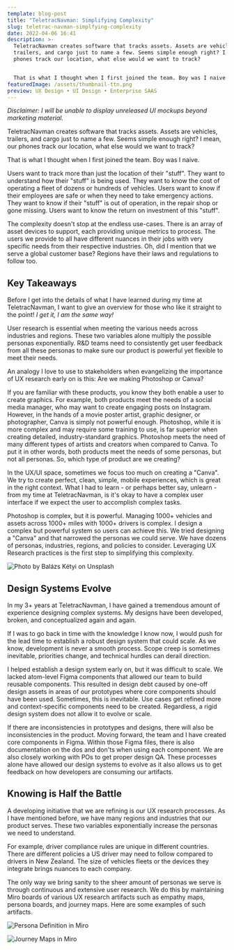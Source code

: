 ```yaml
---
template: blog-post
title: "TeletracNavman: Simplifying Complexity"
slug: teletrac-navman-simplfying-complexity
date: 2022-04-06 16:41
description: >-
  TeletracNavman creates software that tracks assets. Assets are vehicles,
  trailers, and cargo just to name a few. Seems simple enough right? I mean, our
  phones track our location, what else would we want to track?


  That is what I thought when I first joined the team. Boy was I naive.
featuredImage: /assets/thumbnail-ttn.png
preview: UX Design • UI Design • Enterprise SAAS
---
```

*Disclaimer: I will be unable to display unreleased UI mockups beyond marketing material.*

TeletracNavman creates software that tracks assets. Assets are vehicles, trailers, and cargo just to name a few. Seems simple enough right? I mean, our phones track our location, what else would we want to track?

That is what I thought when I first joined the team. Boy was I naive.

Users want to track more than just the location of their "stuff". They want to understand how their "stuff" is being used. They want to know the cost of operating a fleet of dozens or hundreds of vehicles. Users want to know if their employees are safe or when they need to take emergency actions.  They want to know if their "stuff" is out of operation, in the repair shop or gone missing. Users want to know the return on investment of this "stuff". 

The complexity doesn't stop at the endless use-cases. There is an array of asset devices to support, each providing unique metrics to process. The users we provide to all have different nuances in their jobs with very specific needs from their respective industries. Oh, did I mention that we serve a global customer base? Regions have their laws and regulations to follow too.

## Key Takeaways

Before I get into the details of what I have learned during my time at TeletracNavman, I want to give an overview for those who like it straight to the point! *I get it, I am the same way!*

User research is essential when meeting the various needs across industries and regions. These two variables alone multiply the possible personas exponentially. R&D teams need to consistently get user feedback from all these personas to make sure our product is powerful yet flexible to meet their needs.

An analogy I love to use to stakeholders when evangelizing the importance of UX research early on is this: Are we making Photoshop or Canva?

If you are familiar with these products, you know they both enable a user to create graphics. For example, both products meet the needs of a social media manager, who may want to create engaging posts on Instagram. However, in the hands of a movie poster artist, graphic designer, or photographer, Canva is simply not powerful enough. Photoshop, while it is more complex and may require some training to use, is far superior when creating detailed, industry-standard graphics. Photoshop meets the need of many different types of artists and creators when compared to Canva. To put it in other words, both products meet the needs of some personas, but not all personas. So, which type of product are we creating?

In the UX/UI space, sometimes we focus too much on creating a "Canva". We try to create perfect, clean, simple, mobile experiences, which is great in the right context. What I had to learn - or perhaps better say, unlearn - from my time at TeletracNavman, is it's okay to have a complex user interface if we expect the user to accomplish complex tasks.

Photoshop is complex, but it is powerful. Managing 1000+ vehicles and assets across 1000+ miles with 1000+ drivers is complex. I design a complex but powerful system so users can achieve this. We tried designing a "Canva" and that narrowed the personas we could serve. We have dozens of personas, industries, regions, and policies to consider. Leveraging UX Research practices is the first step to simplifying this complexity. 

![Photo by Balázs Kétyi on Unsplash](/assets/balazs-ketyi-9vzorkfbsmm-unsplash.png "Photo by Balázs Kétyi on Unsplash")

## Design Systems Evolve

In my 3+ years at TeletracNavman, I have gained a tremendous amount of experience designing complex systems. My designs have been developed, broken, and conceptualized again and again. 

If I was to go back in time with the knowledge I know now, I would push for the lead time to establish a robust design system that could scale. As we know, development is never a smooth process. Scope creep is sometimes inevitable, priorities change, and technical hurdles can derail direction.

I helped establish a design system early on, but it was difficult to scale. We lacked atom-level Figma components that allowed our team to build reusable components. This resulted in design debt caused by one-off design assets in areas of our prototypes where core components should have been used. Sometimes, this is inevitable. Use cases get refined more and context-specific components need to be created. Regardless, a rigid design system does not allow it to evolve or scale.

If there are inconsistencies in prototypes and designs, there will also be inconsistencies in the product. Moving forward, the team and I have created core components in Figma. Within those Figma files, there is also documentation on the dos and don'ts when using each component. We are also closely working with POs to get proper design QA. These processes alone have allowed our design systems to evolve as it also allows us to get feedback on how developers are consuming our artifacts.

## Knowing is Half the Battle

A developing initiative that we are refining is our UX research processes. As I have mentioned before, we have many regions and industries that our product serves. These two variables exponentially increase the personas we need to understand.

For example, driver compliance rules are unique in different countries. There are different policies a US driver may need to follow compared to drivers in New Zealand. The size of vehicles fleets or the devices they integrate brings nuances to each company. 

The only way we bring sanity to the sheer amount of personas we serve is through continuous and extensive user research. We do this by maintaining Miro boards of various UX research artifacts such as empathy maps, persona boards, and journey maps. Here are some examples of such artifacts. 

![Persona Definition in Miro](/assets/dvir-personas.png "Persona Definition in Miro")

![Journey Maps in Miro](/assets/tracking-screen-journey-maps.png "Journey Maps in Miro")